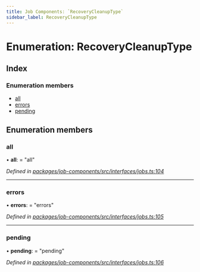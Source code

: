 ```yaml
---
title: Job Components: `RecoveryCleanupType`
sidebar_label: RecoveryCleanupType
---
```


# Enumeration: RecoveryCleanupType

## Index

### Enumeration members

* [all](recoverycleanuptype.md#all)
* [errors](recoverycleanuptype.md#errors)
* [pending](recoverycleanuptype.md#pending)

## Enumeration members

###  all

• **all**: = "all"

*Defined in [packages/job-components/src/interfaces/jobs.ts:104](https://github.com/terascope/teraslice/blob/653cf7530/packages/job-components/src/interfaces/jobs.ts#L104)*

___

###  errors

• **errors**: = "errors"

*Defined in [packages/job-components/src/interfaces/jobs.ts:105](https://github.com/terascope/teraslice/blob/653cf7530/packages/job-components/src/interfaces/jobs.ts#L105)*

___

###  pending

• **pending**: = "pending"

*Defined in [packages/job-components/src/interfaces/jobs.ts:106](https://github.com/terascope/teraslice/blob/653cf7530/packages/job-components/src/interfaces/jobs.ts#L106)*
